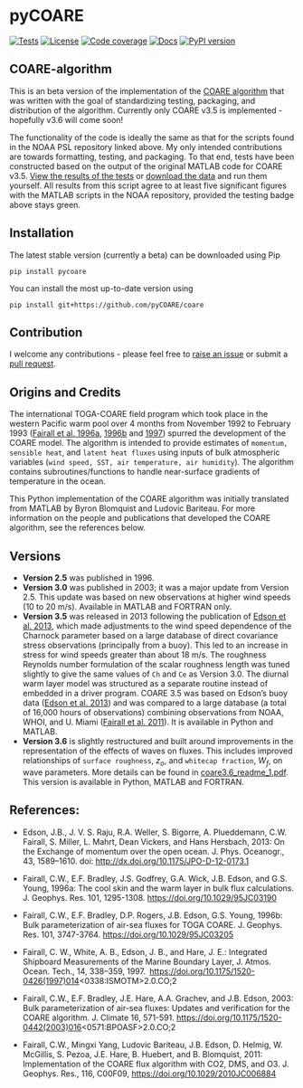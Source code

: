 # pyCOARE
[![Tests](https://github.com/pyCOARE/coare/actions/workflows/tests.yml/badge.svg)](https://github.com/pyCOARE/coare/actions/workflows/tests.yml)
[![License](http://img.shields.io/badge/license-MIT-blue.svg?style=flat)](ttps://github.com/pyCOARE/coare/blob/master/LICENSE.txt)
[![Code coverage](https://codecov.io/gh/pyCOARE/coare/branch/main/graph/badge.svg)](https://app.codecov.io/gh/pyCOARE/coare)
[![Docs](https://readthedocs.org/projects/coare-live/badge/?version=latest)](https://coare-live.readthedocs.io/en/latest/?badge=latest)
[![PyPI version](https://img.shields.io/pypi/v/pycoare?style=plastic)](https://pypi.org/project/pycoare/)

## COARE-algorithm

This is an beta version of the implementation of the [COARE algorithm](https://github.com/NOAA-PSL/COARE-algorithm) that was written with the goal of standardizing testing, packaging, and distribution of the algorithm. Currently only COARE v3.5 is implemented - hopefully v3.6 will come soon! 

The functionality of the code is ideally the same as that for the scripts found in the NOAA PSL repository linked above. My only intended contributions are towards formatting, testing, and packaging. To that end, tests have been constructed based on the output of the original MATLAB code for COARE v3.5. [View the results of the tests](https://github.com/pyCOARE/coare/actions/workflows/tests.yml) or [download the data](https://github.com/pyCOARE/coare/tree/main/tests/data) and run them yourself. All results from this script agree to at least five significant figures with the MATLAB scripts in the NOAA repository, provided the testing badge above stays green. 

## Installation

The latest stable version (currently a beta) can be downloaded using Pip
```
pip install pycoare
```

You can install the most up-to-date version using 
```
pip install git+https://github.com/pyCOARE/coare
```

## Contribution

I welcome any contributions - please feel free to [raise an issue](https://github.com/pyCOARE/coare/issues) or submit a [pull request](https://github.com/pyCOARE/coare/pulls).

## Origins and Credits
The international TOGA-COARE field program which took place in the western Pacific warm pool over 4 months from November 1992 to February 1993 ([Fairall et al. 1996a](https://github.com/noaa-psd/COARE-algorithm/blob/master/References/Fairall%20et%20al.%201996a%20-%20cool%20skin%20warm%20layer.pdf), [1996b](https://github.com/noaa-psd/COARE-algorithm/blob/master/References/Fairall%20et%20al.%201996b%20-%20bulk%20fluxes%20of%20variables.pdf) and [1997](https://github.com/noaa-psd/COARE-algorithm/blob/master/References/Fairall%20et%20al.%201997%20-%20ship%20measurements%20MABL.pdf)) spurred the development of the COARE model. The algorithm is intended to provide estimates of `momentum, sensible heat`, and `latent heat fluxes` using inputs of bulk atmospheric variables (`wind speed, SST, air temperature, air humidity`). The algorithm contains subroutines/functions to handle near-surface gradients of temperature in the ocean.

This Python implementation of the COARE algorithm was initially translated from MATLAB by Byron Blomquist and Ludovic Bariteau. For more information on the people and publications that developed the COARE algorithm, see the references below.

## Versions
- **Version 2.5** was published in 1996. 
- **Version 3.0** was published in 2003; it was a major update from Version 2.5. This update was based on new observations at higher wind speeds (10 to 20 m/s). Available in MATLAB and FORTRAN only.
- **Version 3.5** was released in 2013 following the publication of [Edson et al. 2013](https://github.com/noaa-psd/COARE-algorithm/blob/master/References/Edson%20et%20al.%202013%20-%20momentum%20flux.pdf), which made adjustments to the wind speed dependence of the Charnock parameter based on a large database of direct covariance stress observations (principally from a buoy). This led to an increase in stress for wind speeds greater than about 18 m/s. The roughness Reynolds number formulation of the scalar roughness length was tuned slightly to give the same values of `Ch` and `Ce` as Version 3.0. The diurnal warm layer model was structured as a separate routine instead of embedded in a driver program. COARE 3.5 was based on Edson’s buoy data ([Edson et al. 2013](https://github.com/noaa-psd/COARE-algorithm/blob/master/References/Edson%20et%20al.%202013%20-%20momentum%20flux.pdf)) and was compared to a large database (a total of 16,000 hours of observations) combining observations from NOAA, WHOI, and U. Miami ([Fairall et al. 2011](https://github.com/noaa-psd/COARE-algorithm/blob/master/References/Fairall%20et%20al.%202011%20-%20COAREG.pdf)). It is available in Python and MATLAB.
- **Version 3.6** is slightly restructured and built around improvements in the representation of the effects of waves on fluxes. This includes improved relationships of `surface roughness`, $z_o$, and `whitecap fraction`, $W_f$, on wave parameters.  More details can be found in [coare3.6\_readme\_1.pdf](https://github.com/noaa-psd/COARE-algorithm/blob/master/References/coare36_readme_1.pdf). This version is available in Python, MATLAB and FORTRAN.


## References:

*    Edson, J.B., J. V. S. Raju, R.A. Weller, S. Bigorre, A. Plueddemann, C.W. Fairall, S. Miller, L. Mahrt, Dean Vickers, and Hans Hersbach, 2013: On the Exchange of momentum over the open ocean. J. Phys. Oceanogr., 43, 1589–1610. doi: http://dx.doi.org/10.1175/JPO-D-12-0173.1

*    Fairall, C.W., E.F. Bradley, J.S. Godfrey, G.A. Wick, J.B. Edson, and G.S. Young, 1996a: The cool skin and the warm layer in bulk flux calculations. J. Geophys. Res. 101, 1295-1308. https://doi.org/10.1029/95JC03190

*    Fairall, C.W., E.F. Bradley, D.P. Rogers, J.B. Edson, G.S. Young, 1996b: Bulk parameterization of air-sea fluxes for TOGA COARE. J. Geophys. Res. 101, 3747-3764. https://doi.org/10.1029/95JC03205

*    Fairall, C. W., White, A. B., Edson, J. B., and Hare, J. E.: Integrated Shipboard Measurements of the Marine Boundary Layer, J. Atmos. Ocean. Tech., 14, 338–359, 1997. https://doi.org/10.1175/1520-0426(1997)014<0338:ISMOTM>2.0.CO;2

*    Fairall, C.W., E.F. Bradley, J.E. Hare, A.A. Grachev, and J.B. Edson, 2003: Bulk parameterization of air-sea fluxes: Updates and verification for the COARE algorithm. J. Climate 16, 571-591. https://doi.org/10.1175/1520-0442(2003)016<0571:BPOASF>2.0.CO;2

*    Fairall, C.W., Mingxi Yang, Ludovic Bariteau, J.B. Edson, D. Helmig, W. McGillis, S. Pezoa, J.E. Hare, B. Huebert, and B. Blomquist, 2011: Implementation of the COARE flux algorithm with CO2, DMS, and O3. J. Geophys. Res., 116, C00F09, https://doi.org/10.1029/2010JC006884
